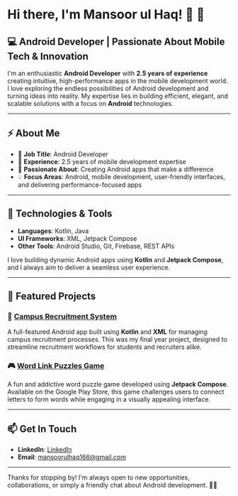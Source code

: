 # Hi there, I'm Mansoor ul Haq! 👋 🚀

## 💻 Android Developer | Passionate About Mobile Tech & Innovation

I'm an enthusiastic **Android Developer** with **2.5 years of experience** creating intuitive, high-performance apps in the mobile development world. I love exploring the endless possibilities of Android development and turning ideas into reality. My expertise lies in building efficient, elegant, and scalable solutions with a focus on **Android** technologies.

---

## ⚡ About Me

- 🌟 **Job Title**: Android Developer
- 📱 **Experience**: 2.5 years of mobile development expertise
- 🚀 **Passionate About**: Creating Android apps that make a difference
- 💡 **Focus Areas**: Android, mobile development, user-friendly interfaces, and delivering performance-focused apps

---

## 🔧 Technologies & Tools

- **Languages**: Kotlin, Java
- **UI Frameworks**: XML, Jetpack Compose
- **Other Tools**: Android Studio, Git, Firebase, REST APIs

I love building dynamic Android apps using **Kotlin** and **Jetpack Compose**, and I always aim to deliver a seamless user experience.

---

## 🌟 Featured Projects

### 🏫 [Campus Recruitment System](https://github.com/mansoorulhaq166/Camous-Recruitment-System)
A full-featured Android app built using **Kotlin** and **XML** for managing campus recruitment processes. This was my final year project, designed to streamline recruitment workflows for students and recruiters alike.

### 🎮 [Word Link Puzzles Game](https://play.google.com/store/apps/details?id=com.wordgame.wordpuzzles)
A fun and addictive word puzzle game developed using **Jetpack Compose**. Available on the Google Play Store, this game challenges users to connect letters to form words while engaging in a visually appealing interface.

---

## 📫 Get In Touch

- **LinkedIn**: [LinkedIn](https://www.linkedin.com/in/mansoor-ul-haq13)
- **Email**: [mansoorulhaq166@gmail.com](mailto:mansoorulhaq166@gmail.com)

---

Thanks for stopping by! I'm always open to new opportunities, collaborations, or simply a friendly chat about Android development. 🚀😊
